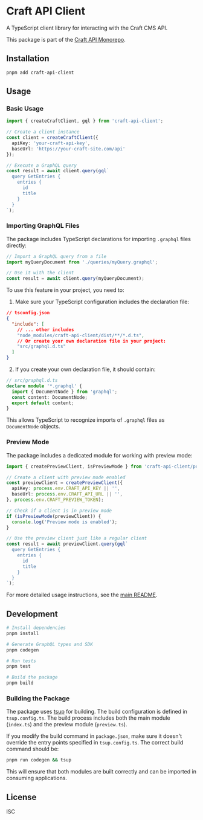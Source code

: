 # Craft API Client

A TypeScript client library for interacting with the Craft CMS API.

This package is part of the [Craft API Monorepo](../../README.md).

## Installation

```bash
pnpm add craft-api-client
```

## Usage

### Basic Usage

```typescript
import { createCraftClient, gql } from 'craft-api-client';

// Create a client instance
const client = createCraftClient({
  apiKey: 'your-craft-api-key',
  baseUrl: 'https://your-craft-site.com/api'
});

// Execute a GraphQL query
const result = await client.query(gql`
  query GetEntries {
    entries {
      id
      title
    }
  }
`);
```

### Importing GraphQL Files

The package includes TypeScript declarations for importing `.graphql` files directly:

```typescript
// Import a GraphQL query from a file
import myQueryDocument from './queries/myQuery.graphql';

// Use it with the client
const result = await client.query(myQueryDocument);
```

To use this feature in your project, you need to:

1. Make sure your TypeScript configuration includes the declaration file:

```json
// tsconfig.json
{
  "include": [
    // ... other includes
    "node_modules/craft-api-client/dist/**/*.d.ts",
    // Or create your own declaration file in your project:
    "src/graphql.d.ts"
  ]
}
```

2. If you create your own declaration file, it should contain:

```typescript
// src/graphql.d.ts
declare module '*.graphql' {
  import { DocumentNode } from 'graphql';
  const content: DocumentNode;
  export default content;
}
```

This allows TypeScript to recognize imports of `.graphql` files as `DocumentNode` objects.

### Preview Mode

The package includes a dedicated module for working with preview mode:

```typescript
import { createPreviewClient, isPreviewMode } from 'craft-api-client/preview';

// Create a client with preview mode enabled
const previewClient = createPreviewClient({
  apiKey: process.env.CRAFT_API_KEY || '',
  baseUrl: process.env.CRAFT_API_URL || '',
}, process.env.CRAFT_PREVIEW_TOKEN);

// Check if a client is in preview mode
if (isPreviewMode(previewClient)) {
  console.log('Preview mode is enabled');
}

// Use the preview client just like a regular client
const result = await previewClient.query(gql`
  query GetEntries {
    entries {
      id
      title
    }
  }
`);
```

For more detailed usage instructions, see the [main README](../../README.md).

## Development

```bash
# Install dependencies
pnpm install

# Generate GraphQL types and SDK
pnpm codegen

# Run tests
pnpm test

# Build the package
pnpm build
```

### Building the Package

The package uses [tsup](https://github.com/egoist/tsup) for building. The build configuration is defined in `tsup.config.ts`. The build process includes both the main module (`index.ts`) and the preview module (`preview.ts`).

If you modify the build command in `package.json`, make sure it doesn't override the entry points specified in `tsup.config.ts`. The correct build command should be:

```bash
pnpm run codegen && tsup
```

This will ensure that both modules are built correctly and can be imported in consuming applications.

## License

ISC
